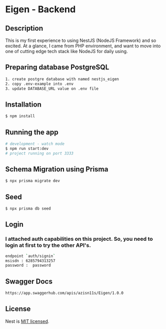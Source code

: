 # Eigen - Backend

## Description

This is my first experience to using NestJS (NodeJS Framework) and so excited. At a glance, I came from PHP environment, and want to move into one of cutting edge tech stack like NodeJS for daily using.

## Preparing database PostgreSQL

```bash
1. create postgre database with named nestjs_eigen
2. copy .env-example into .env
3. update DATABASE_URL value on .env file
```

## Installation

```bash
$ npm install
```

## Running the app

```bash
# development - watch mode
$ npm run start:dev
# project running on port 3333
```
## Schema Migration using Prisma

```bash
$ npx prisma migrate dev
```

## Seed

```bash
$ npx prisma db seed
```

## Login
### I attached auth capabilities on this project. So, you need to login at first to try the other API's.
```bash
endpoint `auth/signin`
msisdn : 6285794313257
password :  password
```

## Swagger Docs
```bash 
https://app.swaggerhub.com/apis/azisn11s/Eigen/1.0.0
```
## License

Nest is [MIT licensed](LICENSE).
